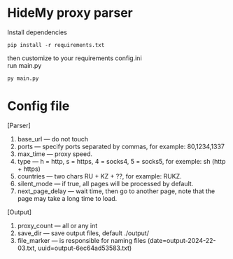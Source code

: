 # HideMy proxy parser
Install dependencies
```
pip install -r requirements.txt
```
then customize to your requirements config.ini</br>
run main.py
```
py main.py
```
# Config file
[Parser]
1. base_url — do not touch
2. ports — specify ports separated by commas, for example: 80,1234,1337
3. max_time — proxy speed.
4. type — h = http, s = https, 4 = socks4, 5 = socks5, for exemple: sh (http + https)
5. countries — two chars RU + KZ + ??, for example: RUKZ.
6. silent_mode — if true, all pages will be processed by default.
7. next_page_delay — wait time, then go to another page, note that the page may take a long time to load.

[Output]
1. proxy_count — all or any int
2. save_dir — save output files, default ./output/
3. file_marker — is responsible for naming files (date=output-2024-22-03.txt, uuid=output-6ec64ad53583.txt)

